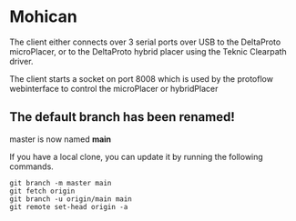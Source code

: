 # Mohican

The client either connects over 3 serial ports over USB to the DeltaProto microPlacer, or to the DeltaProto hybrid placer using the Teknic Clearpath driver.

The client starts a socket on port 8008 which is used by the protoflow webinterface to control the microPlacer or hybridPlacer

## The default branch has been renamed!
master is now named **main**

If you have a local clone, you can update it by running the following commands.

```
git branch -m master main
git fetch origin
git branch -u origin/main main
git remote set-head origin -a
```
